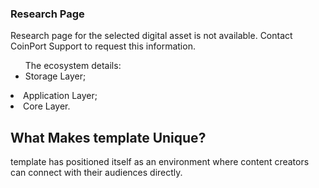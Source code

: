 ﻿

















### Research Page
Research page for the selected digital asset is not available. Contact CoinPort Support to request this information.

<ul>The ecosystem details:
<li>Storage Layer;</ul>
<li>Application Layer;</li>
<li>Core Layer.</li>
</ul>

## What Makes template Unique?
template has positioned itself as an environment where content creators can connect with their audiences directly.


